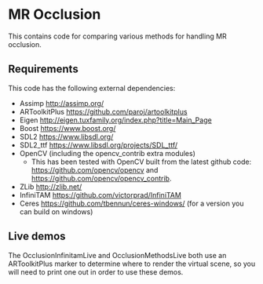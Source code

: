 # MR Occlusion

This contains code for comparing various methods for handling MR occlusion.

## Requirements
This code has the following external dependencies:
* Assimp http://assimp.org/
* ARToolkitPlus https://github.com/paroj/artoolkitplus
* Eigen http://eigen.tuxfamily.org/index.php?title=Main_Page 
* Boost https://www.boost.org/ 
* SDL2 https://www.libsdl.org/ 
* SDL2_ttf https://www.libsdl.org/projects/SDL_ttf/ 
* OpenCV (including the opencv_contrib extra modules)
    * This has been tested with OpenCV built from the latest github code: https://github.com/opencv/opencv and https://github.com/opencv/opencv_contrib.
* ZLib http://zlib.net/ 
* InfiniTAM https://github.com/victorprad/InfiniTAM
* Ceres https://github.com/tbennun/ceres-windows/ (for a version you can build on windows)

## Live demos
The OcclusionInfinitamLive and OcclusionMethodsLive both use an ARToolkitPlus marker to determine where to render the virtual scene, so you will need to print one out in order to use these demos.
